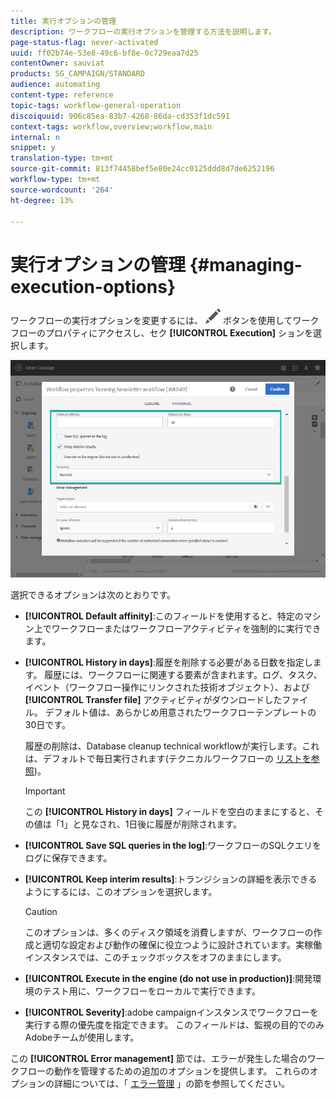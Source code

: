```yaml
---
title: 実行オプションの管理
description: ワークフローの実行オプションを管理する方法を説明します。
page-status-flag: never-activated
uuid: ff02b74e-53e8-49c6-bf8e-0c729eaa7d25
contentOwner: sauviat
products: SG_CAMPAIGN/STANDARD
audience: automating
content-type: reference
topic-tags: workflow-general-operation
discoiquuid: 906c85ea-83b7-4268-86da-cd353f1dc591
context-tags: workflow,overview;workflow,main
internal: n
snippet: y
translation-type: tm+mt
source-git-commit: 813f74458bef5e80e24cc0125ddd8d7de6252196
workflow-type: tm+mt
source-wordcount: '264'
ht-degree: 13%

---
```



# 実行オプションの管理 {#managing-execution-options}

ワークフローの実行オプションを変更するには、 ![](assets/edit_darkgrey-24px.png) ボタンを使用してワークフローのプロパティにアクセスし、セク **[!UICONTROL Execution]** ションを選択します。

![](assets/wkf_execution_6.png)

選択できるオプションは次のとおりです。

* **[!UICONTROL Default affinity]**:このフィールドを使用すると、特定のマシン上でワークフローまたはワークフローアクティビティを強制的に実行できます。

* **[!UICONTROL History in days]**:履歴を削除する必要がある日数を指定します。 履歴には、ワークフローに関連する要素が含まれます。ログ、タスク、イベント（ワークフロー操作にリンクされた技術オブジェクト）、および **[!UICONTROL Transfer file]** アクティビティがダウンロードしたファイル。 デフォルト値は、あらかじめ用意されたワークフローテンプレートの30日です。

   履歴の削除は、Database cleanup technical workflowが実行します。これは、デフォルトで毎日実行されます(テクニカルワークフローの [リストを参照](../../administration/using/technical-workflows.md))。

   >[!IMPORTANT]
   >
   >この **[!UICONTROL History in days]** フィールドを空白のままにすると、その値は「1」と見なされ、1日後に履歴が削除されます。

* **[!UICONTROL Save SQL queries in the log]**:ワークフローのSQLクエリをログに保存できます。

* **[!UICONTROL Keep interim results]**:トランジションの詳細を表示できるようにするには、このオプションを選択します。

   >[!CAUTION]
   >
   >このオプションは、多くのディスク領域を消費しますが、ワークフローの作成と適切な設定および動作の確保に役立つように設計されています。実稼働インスタンスでは、このチェックボックスをオフのままにします。

* **[!UICONTROL Execute in the engine (do not use in production)]**:開発環境のテスト用に、ワークフローをローカルで実行できます。

* **[!UICONTROL Severity]**:adobe campaignインスタンスでワークフローを実行する際の優先度を指定できます。 このフィールドは、監視の目的でのみAdobeチームが使用します。

この **[!UICONTROL Error management]** 節では、エラーが発生した場合のワークフローの動作を管理するための追加のオプションを提供します。 これらのオプションの詳細については、「 [エラー管理](../../automating/using/monitoring-workflow-execution.md#error-management) 」の節を参照してください。
